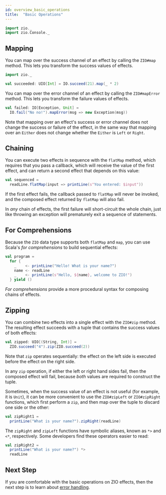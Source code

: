 ```yaml
---
id: overview_basic_operations
title:  "Basic Operations"
---
```


```scala mdoc:invisible
import zio._
import zio.Console._
```

## Mapping

You can map over the success channel of an effect by calling the `ZIO#map` method. This lets you transform the success values of effects.

```scala mdoc:silent
import zio._

val succeeded: UIO[Int] = IO.succeed(21).map(_ * 2)
```

You can map over the error channel of an effect by calling the `ZIO#mapError` method. This lets you transform the failure values of effects.

```scala mdoc:silent
val failed: IO[Exception, Unit] = 
  IO.fail("No no!").mapError(msg => new Exception(msg))
```

Note that mapping over an effect's success or error channel does not change the success or failure of the effect, in the same way that mapping over an `Either` does not change whether the `Either` is `Left` or `Right`.

## Chaining

You can execute two effects in sequence with the `flatMap` method, which requires that you pass a callback, which will receive the value of the first effect, and can return a second effect that depends on this value:

```scala mdoc:silent
val sequenced = 
  readLine.flatMap(input => printLine(s"You entered: $input"))
```

If the first effect fails, the callback passed to `flatMap` will never be invoked, and the composed effect returned by `flatMap` will also fail.

In _any_ chain of effects, the first failure will short-circuit the whole chain, just like throwing an exception will prematurely exit a sequence of statements.

## For Comprehensions

Because the `ZIO` data type supports both `flatMap` and `map`, you can use Scala's _for comprehensions_ to build sequential effects:

```scala mdoc:silent
val program = 
  for {
    _    <- printLine("Hello! What is your name?")
    name <- readLine
    _    <- printLine(s"Hello, ${name}, welcome to ZIO!")
  } yield ()
```

_For comprehensions_ provide a more procedural syntax for composing chains of effects.

## Zipping

You can combine two effects into a single effect with the `ZIO#zip` method. The resulting effect succeeds with a tuple that contains the success values of both effects:

```scala mdoc:silent
val zipped: UIO[(String, Int)] = 
  ZIO.succeed("4").zip(ZIO.succeed(2))
```

Note that `zip` operates sequentially: the effect on the left side is executed before the effect on the right side.

In any `zip` operation, if either the left or right hand sides fail, then the composed effect will fail, because _both_ values are required to construct the tuple.

Sometimes, when the success value of an effect is not useful (for example, it is `Unit`), it can be more convenient to use the `ZIO#zipLeft` or `ZIO#zipRight` functions, which first perform a `zip`, and then map over the tuple to discard one side or the other:

```scala mdoc:silent
val zipRight1 = 
  printLine("What is your name?").zipRight(readLine)
```

The `zipRight` and `zipLeft` functions have symbolic aliases, known as `*>` and `<*`, respectively. Some developers find these operators easier to read:

```scala mdoc:silent
val zipRight2 = 
  printLine("What is your name?") *>
  readLine
```

## Next Step

If you are comfortable with the basic operations on ZIO effects, then the next step is to learn about [error handling](handling_errors.md).
